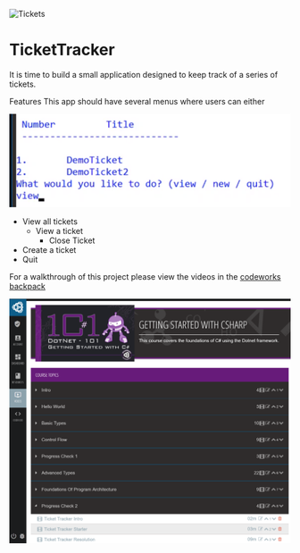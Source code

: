 ![Tickets](https://static1.squarespace.com/static/569ea83b25981d7d092a63c1/t/56a41d721f40397dbaf61023/1453596018563/tix_2.jpg?format=1500w)

# TicketTracker

It is time to build a small application designed to keep track of a series of tickets. 

Features
This app should have several menus where users can either


![ticket-menu](tickets-menu.PNG)


- View all tickets
  - View a ticket
    - Close Ticket
- Create a ticket
- Quit

For a walkthrough of this project please view the videos in the [codeworks backpack](https://backpack.boisecodeworks.com/#/videos/Getting%20Started%20with%20CSharp/5c911a0a9bdc1800153a3fc9)

![backpack](backpack.png)
